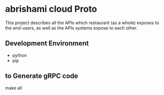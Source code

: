 # abrishami cloud Proto
This project describes all the APIs which restaurant (as a whole) exposes to the end-users, as well as the APIs systems expose to each other.

## Development Environment

+ python
+ pip

## to Generate gRPC code

make all